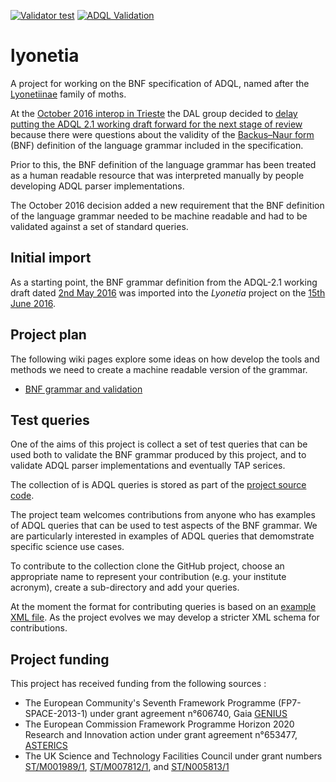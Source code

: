[![Validator test](https://github.com/gmantele/lyonetia/actions/workflows/test-validator.yml/badge.svg)](https://github.com/gmantele/lyonetia/actions/workflows/test-validator.yml)
[![ADQL Validation](https://github.com/gmantele/lyonetia/actions/workflows/validate-queries.yml/badge.svg)](https://github.com/gmantele/lyonetia/wiki)

# lyonetia
A project for working on the BNF specification of ADQL, named after the <a href='http://ukmoths.org.uk/species/lyonetia-clerkella'>Lyonetiinae</a> family of moths.

At the [October 2016 interop in Trieste](http://www.adass2016.inaf.it/index.php/13-ivoa-interop) the DAL group decided to [delay putting the ADQL 2.1 working draft forward for the next stage of review](http://wiki.ivoa.net/internal/IVOA/InteropOct2016DAL/adql-20161022-002.pdf#5) because there were questions about the validity of the [Backus–Naur form](https://en.wikipedia.org/wiki/Backus%E2%80%93Naur_form) (BNF) definition of the language grammar included in the specification.

Prior to this, the BNF definition of the language grammar has been treated as a human readable resource that was interpreted manually by people developing ADQL parser implementations.
 
The October 2016 decision added a new requirement that the BNF definition of the language grammar needed to be machine readable and had to be validated against a set of standard queries.

## Initial import
As a starting point, the BNF grammar definition from the ADQL-2.1 working draft dated [2nd May 2016](http://www.ivoa.net/documents/ADQL/20160502/index.html) was imported into the *Lyonetia* project on the [15th June 2016](https://github.com/ivoa/lyonetia/commit/0a30d7fa4ee306bf49c0aefbbf50b845918fbe16).

## Project plan 

The following wiki pages explore some ideas on how develop the tools and methods we need to create a machine readable version of the grammar.

* [BNF grammar and validation](../../wiki/BNF-grammar-and-validation)

## Test queries

One of the aims of this project is collect a set of test queries that can be used both to validate the BNF grammar produced by this project, and to validate ADQL parser implementations and eventually TAP serices.

The collection of is ADQL queries is stored as part of the [project source code](../../tree/master/src/adql).

The project team welcomes contributions from anyone who has examples of ADQL queries that can be used to test aspects of the BNF grammar. We are particularly interested in examples of ADQL queries that demomstrate specific science use cases.

To contribute to the collection clone the GitHub project, choose an appropriate name to represent your contribution (e.g. your institute acronym), create a sub-directory and add your queries.

At the moment the format for contributing queries is based on an [example XML file](../../blob/master/src/adql/roe/example.xml). As the project evolves we may develop a stricter XML schema for contributions.

## Project funding 

This project has received funding from the following sources :
* The European Community's Seventh Framework Programme (FP7-SPACE-2013-1) under grant agreement n°606740, Gaia [GENIUS](https://cordis.europa.eu/project/id/606740) 
* The European Commission Framework Programme Horizon 2020 Research and Innovation action under grant agreement n°653477, [ASTERICS](https://cordis.europa.eu/project/id/653477)
* The UK Science and Technology Facilities Council under grant numbers [ST/M001989/1](https://gtr.ukri.org/projects?ref=ST%2FM001989%2F1), [ST/M007812/1](https://gtr.ukri.org/projects?ref=ST%2FM007812%2F1), and [ST/N005813/1](https://gtr.ukri.org/projects?ref=ST%2FN005813%2F1)


